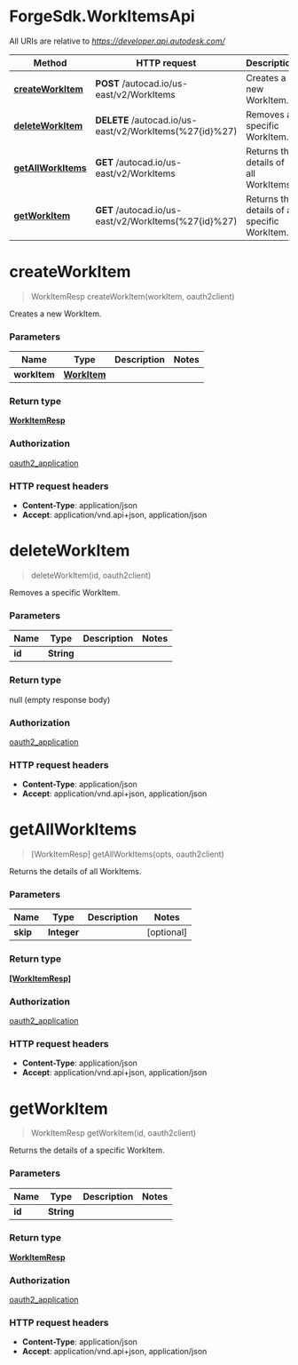 # ForgeSdk.WorkItemsApi

All URIs are relative to *https://developer.api.autodesk.com/*

Method | HTTP request | Description
------------- | ------------- | -------------
[**createWorkItem**](WorkItemsApi.md#createWorkItem) | **POST** /autocad.io/us-east/v2/WorkItems | Creates a new WorkItem.
[**deleteWorkItem**](WorkItemsApi.md#deleteWorkItem) | **DELETE** /autocad.io/us-east/v2/WorkItems(%27{id}%27) | Removes a specific WorkItem.
[**getAllWorkItems**](WorkItemsApi.md#getAllWorkItems) | **GET** /autocad.io/us-east/v2/WorkItems | Returns the details of all WorkItems.
[**getWorkItem**](WorkItemsApi.md#getWorkItem) | **GET** /autocad.io/us-east/v2/WorkItems(%27{id}%27) | Returns the details of a specific WorkItem.


<a name="createWorkItem"></a>
# **createWorkItem**
> WorkItemResp createWorkItem(workItem, oauth2client)

Creates a new WorkItem.

### Parameters

Name | Type | Description  | Notes
------------- | ------------- | ------------- | -------------
 **workItem** | [**WorkItem**](WorkItem.md)|  | 

### Return type

[**WorkItemResp**](WorkItemResp.md)

### Authorization

[oauth2_application](../README.md#authentication)

### HTTP request headers

 - **Content-Type**: application/json
 - **Accept**: application/vnd.api+json, application/json

<a name="deleteWorkItem"></a>
# **deleteWorkItem**
> deleteWorkItem(id, oauth2client)

Removes a specific WorkItem.

### Parameters

Name | Type | Description  | Notes
------------- | ------------- | ------------- | -------------
 **id** | **String**|  | 

### Return type

null (empty response body)

### Authorization

[oauth2_application](../README.md#authentication)

### HTTP request headers

 - **Content-Type**: application/json
 - **Accept**: application/vnd.api+json, application/json

<a name="getAllWorkItems"></a>
# **getAllWorkItems**
> [WorkItemResp] getAllWorkItems(opts, oauth2client)

Returns the details of all WorkItems.

### Parameters

Name | Type | Description  | Notes
------------- | ------------- | ------------- | -------------
 **skip** | **Integer**|  | [optional] 

### Return type

[**[WorkItemResp]**](WorkItemResp.md)

### Authorization

[oauth2_application](../README.md#authentication)

### HTTP request headers

 - **Content-Type**: application/json
 - **Accept**: application/vnd.api+json, application/json

<a name="getWorkItem"></a>
# **getWorkItem**
> WorkItemResp getWorkItem(id, oauth2client)

Returns the details of a specific WorkItem.

### Parameters

Name | Type | Description  | Notes
------------- | ------------- | ------------- | -------------
 **id** | **String**|  | 

### Return type

[**WorkItemResp**](WorkItemResp.md)

### Authorization

[oauth2_application](../README.md#authentication)

### HTTP request headers

 - **Content-Type**: application/json
 - **Accept**: application/vnd.api+json, application/json


